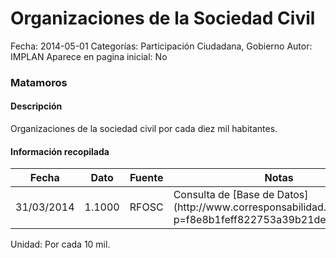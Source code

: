 Organizaciones de la Sociedad Civil
=====

Fecha: 2014-05-01
Categorías: Participación Ciudadana, Gobierno
Autor: IMPLAN
Aparece en pagina inicial: No

### Matamoros

#### Descripción

Organizaciones de la sociedad civil por cada diez mil habitantes.

#### Información recopilada

<table class="table table-hover table-bordered matriz">
  <thead>
    <tr><th>Fecha</th><th>Dato</th><th>Fuente</th><th>Notas</th></tr>
  </thead>
  <tbody>
    <tr><td class="centrado">31/03/2014</td><td class="derecha">1.1000</td><td>RFOSC</td><td>Consulta de [Base de Datos](http://www.corresponsabilidad.gob.mx/?p=f8e8b1feff822753a39b21de69259fd6&)</td></tr>
  </tbody>
</table>

Unidad: Por cada 10 mil.
